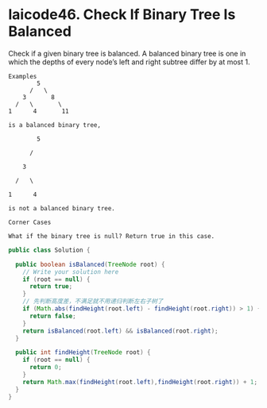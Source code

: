 # laicode46. Check If Binary Tree Is Balanced
Check if a given binary tree is balanced. A balanced binary tree is one in which the depths of every node’s left and right subtree differ by at most 1.

```
Examples
        5
      /   \
    3       8
  /   \       \
1      4       11

is a balanced binary tree,

        5

      /

    3

  /   \

1      4

is not a balanced binary tree.

Corner Cases

What if the binary tree is null? Return true in this case.
```

```java
public class Solution {

  public boolean isBalanced(TreeNode root) {
    // Write your solution here
    if (root == null) {
      return true;
    }
    // 先判断高度差，不满足就不用递归判断左右子树了
    if (Math.abs(findHeight(root.left) - findHeight(root.right)) > 1) {
      return false;
    }
    return isBalanced(root.left) && isBalanced(root.right);
  }

  public int findHeight(TreeNode root) {
    if (root == null) {
      return 0;
    }
    return Math.max(findHeight(root.left),findHeight(root.right)) + 1;
  }
}
```
